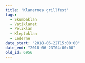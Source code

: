 ```yaml
---
title: 'Klanernes grillfest'
tags:
  - Skumbaklan
  - Vatiklanet
  - Peliklan
  - Kleptoklan
  - Lederne
date_start: "2018-06-22T15:00:00"
date_end: "2018-06-23T04:00:00"
old_id: 6956
---
```

